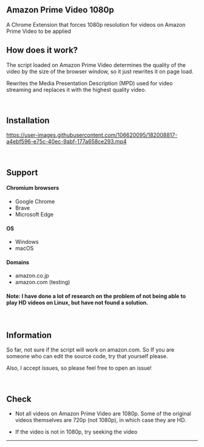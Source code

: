 ## Amazon Prime Video 1080p

A Chrome Extension that forces 1080p resolution for videos on Amazon Prime Video to be applied



## How does it work?
The script loaded on Amazon Prime Video determines the quality of the video by the size of the browser window, so it just rewrites it on page load.

Rewrites the Media Presentation Description (MPD) used for video streaming and replaces it with the highest quality video.

<br>

## Installation
https://user-images.githubusercontent.com/106620095/182008817-a4ebf596-e75c-40ec-9abf-177a658ce293.mp4

<br>

## Support

#### Chromium browsers
- Google Chrome
- Brave
- Microsoft Edge

#### OS
- Windows
- macOS

#### Domains
- amazon.co.jp
- amazon.com (testing)

#### Note: I have done a lot of research on the problem of not being able to play HD videos on Linux, but have not found a solution.

<br>

## Information
So far, not sure if the script will work on amazon.com.
So If you are someone who can edit the source code, try that yourself please.

Also, I accept issues, so please feel free to open an issue!

<br>

## Check

- Not all videos on Amazon Prime Video are 1080p. Some of the original videos themselves are 720p (not 1080p), in which case they are HD.

- If the video is not in 1080p, try seeking the video

___
